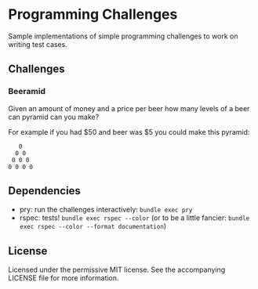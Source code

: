 Programming Challenges
======================

Sample implementations of simple programming challenges to work on writing
test cases.

Challenges
----------

### Beeramid

Given an amount of money and a price per beer how many levels of a beer can
pyramid can you make?

For example if you had $50 and beer was $5 you could make this pyramid:

```
   0
  0 0
 0 0 0
0 0 0 0
```

Dependencies
------------

* pry: run the challenges interactively: `bundle exec pry`
* rspec: tests! `bundle exec rspec --color` (or to be a little fancier:
  `bundle exec rspec --color --format documentation`)

License
-------

Licensed under the permissive MIT license. See the accompanying LICENSE file
for more information.
